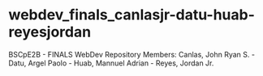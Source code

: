 # webdev_finals_canlasjr-datu-huab-reyesjordan
BSCpE2B - FINALS WebDev Repository Members: Canlas, John Ryan S. - Datu, Argel Paolo - Huab, Mannuel Adrian - Reyes, Jordan Jr.
